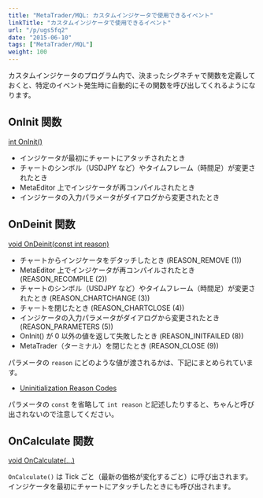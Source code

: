 ```yaml
---
title: "MetaTrader/MQL: カスタムインジケータで使用できるイベント"
linkTitle: "カスタムインジケータで使用できるイベント"
url: "/p/ugs5fq2"
date: "2015-06-10"
tags: ["MetaTrader/MQL"]
weight: 100
---
```


カスタムインジケータのプログラム内で、決まったシグネチャで関数を定義しておくと、特定のイベント発生時に自動的にその関数を呼び出してくれるようになります。


OnInit 関数
----

[int OnInit()](https://www.mql5.com/en/docs/basis/function/events#oninit)

- インジケータが最初にチャートにアタッチされたとき
- チャートのシンボル（USDJPY など）やタイムフレーム（時間足）が変更されたとき
- MetaEditor 上でインジケータが再コンパイルされたとき
- インジケータの入力パラメータがダイアログから変更されたとき


OnDeinit 関数
----

[void OnDeinit(const int reason)](https://www.mql5.com/en/docs/basis/function/events#ondeinit)

- チャートからインジケータをデタッチしたとき (REASON_REMOVE (1))
- MetaEditor 上でインジケータが再コンパイルされたとき (REASON_RECOMPILE (2))
- チャートのシンボル（USDJPY など）やタイムフレーム（時間足）が変更されたとき (REASON_CHARTCHANGE (3))
- チャートを閉じたとき (REASON_CHARTCLOSE (4))
- インジケータの入力パラメータがダイアログから変更されたとき (REASON_PARAMETERS (5))
- OnInit() が 0 以外の値を返して失敗したとき (REASON_INITFAILED (8))
- MetaTrader（ターミナル）を閉じたとき (REASON_CLOSE (9))

パラメータの `reason` にどのような値が渡されるかは、下記にまとめられています。

- [Uninitialization Reason Codes](https://www.mql5.com/en/docs/constants/namedconstants/uninit)

パラメータの `const` を省略して `int reason` と記述したりすると、ちゃんと呼び出されないので注意してください。


OnCalculate 関数
----

[void OnCalculate(...)](https://www.mql5.com/en/docs/basis/function/events#oncalculate)

`OnCalculate()` は Tick ごと（最新の価格が変化するごと）に呼び出されます。
インジケータを最初にチャートにアタッチしたときにも呼び出されます。


